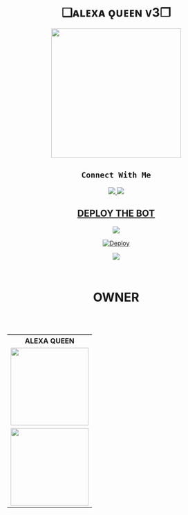 
<h1 align="center">❏ᴀʟᴇxᴀ ǫᴜᴇᴇɴ ᴠ3❐<br></h1>
<p align="center">

<div align="center">
  <img border-radius: 15px src="https://i.ibb.co/TPLgRdk/Alexa.jpg/Alexaqueen.png" width="300" height="300"/>
  <p align="center">

## ```Connect With Me```
<p align="center">
<a href="https://wa.me/27686881509"><img src="https://img.shields.io/badge/𝐂𝐎𝐍𝐓𝐀𝐂𝐓 𝐂𝐘𝐁𝐄𝐑𝐊𝐈𝐃-25D366?style=for-the-badge&logo=whatsapp&logoColor=white" />
<a href="https://chat.whatsapp.com/BgFiKPSLFsp54TMqoGH0oV"><img src="https://img.shields.io/badge/𝐉𝐎𝐈𝐍 𝐀𝐋𝐄𝐗𝐀-25D366?style=for-the-badge&logo=whatsapp&logoColor=white" />
</p>

## DEPLOY THE BOT 

[![](https://raw.githubusercontent.com/ZeroTwoInc/Media/main/logo/UPPER.png)](https://alexa-md.vercel.app/)
  
[![Deploy](https://raw.githubusercontent.com/ZeroTwoInc/Media/main/logo/MIDDLE.png)](https://heroku.com/deploy?template=https://github.com/Diegoson/ALEXA-QUEEN-V3)

[![](https://raw.githubusercontent.com/ZeroTwoInc/Media/main/logo/LOWER.png)]()



<br>
    <h1>OWNER</h1>
    <b><table><tr><th>ALEXA QUEEN</th></tr><tr><td><a href="https://github.com/Diegoson"><img src="https://i.ibb.co/Q9hKwq6/IMG-20220820-WA0000.jpg" width="180"</td></tr></b>
                                                      <br>  </td></tr></b><br></a></td><td><a href="https://github.com/Diegoson"><img src="https://i.ibb.co/4mqXjQ0/20220820-175325.jpg" width="180"</td></tr></b>  



